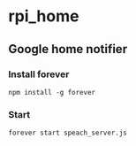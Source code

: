 # rpi_home

## Google home notifier

### Install forever
~~~
npm install -g forever
~~~

### Start

~~~
forever start speach_server.js
~~~
